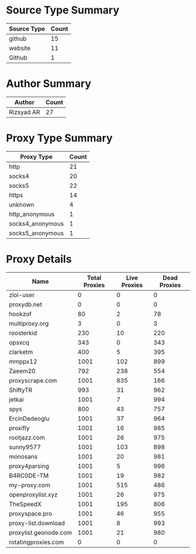 # Source Type Summary

| Source Type | Count |
|-------------|-------|
| github | 15 |
| website | 11 |
| Github | 1 |


# Author Summary

| Author | Count |
|--------|-------|
| Rizsyad AR | 27 |


# Proxy Type Summary

| Proxy Type | Count |
|------------|-------|
| http | 21 |
| socks4 | 20 |
| socks5 | 22 |
| https | 14 |
| unknown | 4 |
| http_anonymous | 1 |
| socks4_anonymous | 1 |
| socks5_anonymous | 1 |


# Proxy Details

| Name | Total Proxies | Live Proxies | Dead Proxies |
|------|---------------|--------------|---------------|
| zloi-user | 0 | 0 | 0 |
| proxydb.net | 0 | 0 | 0 |
| hookzof | 80 | 2 | 78 |
| multiproxy.org | 3 | 0 | 3 |
| roosterkid | 230 | 10 | 220 |
| opsxcq | 343 | 0 | 343 |
| clarketm | 400 | 5 | 395 |
| mmppx12 | 1001 | 102 | 899 |
| Zaeem20 | 792 | 238 | 554 |
| proxyscrape.com | 1001 | 835 | 166 |
| ShiftyTR | 993 | 31 | 962 |
| jetkai | 1001 | 7 | 994 |
| spys | 800 | 43 | 757 |
| ErcinDedeoglu | 1001 | 37 | 964 |
| proxifly | 1001 | 16 | 985 |
| rootjazz.com | 1001 | 26 | 975 |
| sunny9577 | 1001 | 103 | 898 |
| monosans | 1001 | 20 | 981 |
| proxy4parsing | 1001 | 5 | 996 |
| B4RC0DE-TM | 1001 | 19 | 982 |
| my-proxy.com | 1001 | 515 | 486 |
| openproxylist.xyz | 1001 | 26 | 975 |
| TheSpeedX | 1001 | 195 | 806 |
| proxyspace.pro | 1001 | 46 | 955 |
| proxy-list.download | 1001 | 8 | 993 |
| proxylist.geonode.com | 1001 | 21 | 980 |
| rotatingproxies.com | 0 | 0 | 0 |
